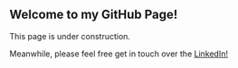## Welcome to my GitHub Page!

This page is under construction.

Meanwhile, please feel free get in touch over the [LinkedIn!](https://www.linkedin.com/in/hovgrig/)

